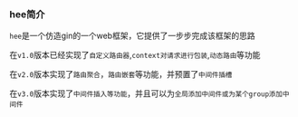### hee简介

`hee`是一个仿造gin的一个web框架，它提供了一步步完成该框架的思路

在`v1.0`版本已经实现了`自定义路由器`,`context对请求进行包装`,`动态路由`等功能

在`v2.0`版本实现了`路由聚合`，`路由嵌套`等功能，并预置了`中间件插槽`

在`v3.0`版本实现了`中间件插入等功能`，并且可以为`全局添加中间件或为某个group添加中间件`